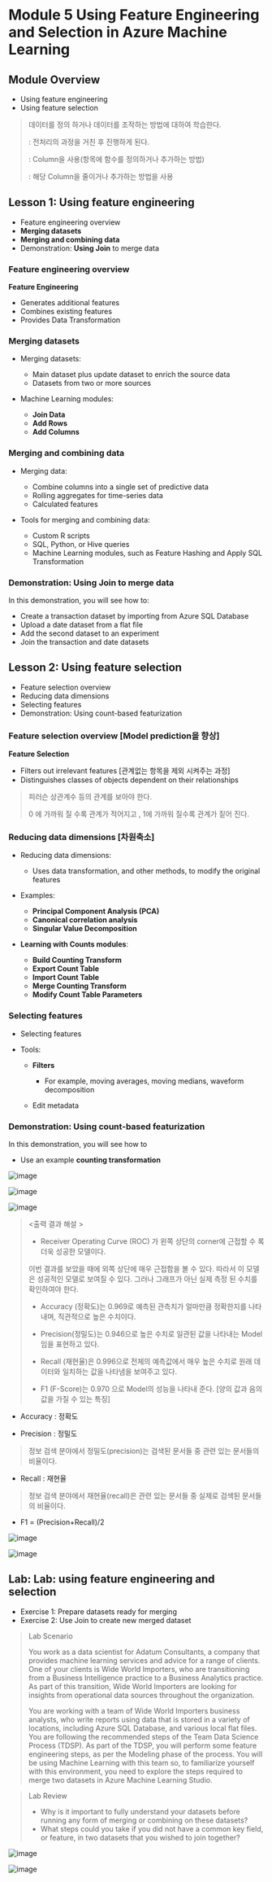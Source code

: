 # Module 5 Using Feature Engineering and Selection in Azure Machine Learning
## Module Overview

- Using feature engineering
- Using feature selection

> 데이터를 정의 하거나 데이터를 조작하는 방법에 대하여 학습한다. 
>
> : 전처리의 과정을 거친 후 진행하게 된다.
>
> : Column을 사용(항목에 함수를 정의하거나 추가하는 방법)
>
> : 해당 Column을 줄이거나 추가하는 방법을 사용

## Lesson 1: Using feature engineering

- Feature engineering overview
- **Merging datasets**
- **Merging and combining data**
- Demonstration: **Using Join** to merge data



### Feature engineering overview

**Feature Engineering**

- Generates additional features
- Combines existing features
- Provides Data Transformation

### Merging datasets

- Merging datasets:
  - Main dataset plus update dataset to enrich the source data
  - Datasets from two or more sources



- Machine Learning modules:
  - **Join Data**
  - **Add Rows**
  - **Add Columns** 

### Merging and combining data



- Merging data:
  - Combine columns into a single set of predictive data
  - Rolling aggregates for time-series data
  - Calculated features



- Tools for merging and combining data:
  - Custom R scripts
  - SQL, Python, or Hive queries
  - Machine Learning modules, such as Feature Hashing and Apply SQL Transformation

### Demonstration: Using Join to merge data
In this demonstration, you will see how to:

- Create a transaction dataset by importing from Azure SQL Database
- Upload a date dataset from a flat file
- Add the second dataset to an experiment
- Join the transaction and date datasets

## Lesson 2: Using feature selection

- Feature selection overview
- Reducing data dimensions
- Selecting features
- Demonstration: Using count-based featurization

### Feature selection overview [Model prediction을 향상]

**Feature Selection**

- Filters out irrelevant features [관계없는 항목을 제외 시켜주는 과정]
- Distinguishes classes of objects dependent on their relationships

> 피러슨 상관계수 등의 관계를 보아야 한다. 
>
> 0 에 가까워 질 수록 관계가 적어지고 , 1에 가까워 질수록 관계가 짙어 진다.

### Reducing data dimensions [차원축소]

- Reducing data dimensions:
  - Uses data transformation, and other methods, to modify the original features


- Examples:
  - **Principal Component Analysis (PCA)**
  - **Canonical correlation analysis**
  - **Singular Value Decomposition**

- **Learning with Counts modules**:
  - **Build Counting Transform**
  - **Export Count Table**
  - **Import Count Table**
  - **Merge Counting Transform**
  - **Modify Count Table Parameters**

### Selecting features

- Selecting features



- Tools:

  - **Filters**
    - For example, moving averages, moving medians, waveform decomposition 

  - Edit metadata

### Demonstration: Using count-based featurization
In this demonstration, you will see how to

- Use an example **counting transformation**

![image](https://user-images.githubusercontent.com/46669551/56254045-1e6c1100-60fa-11e9-91b1-fa8faca4b130.png)

![image](https://user-images.githubusercontent.com/46669551/56253583-fe3b5280-60f7-11e9-8c32-ae9236666394.png)

![image](https://user-images.githubusercontent.com/46669551/56253628-2a56d380-60f8-11e9-9ba6-c50b8ee29e4d.png)

> <출력 결과 해설 >
>
> - Receiver Operating Curve (ROC) 가 왼쪽 상단의 corner에 근접할 수 록 더욱 성공한 모델이다.
>
> 이번 결과를 보았을 때에 외쪽 상단에 매우 근접함을 볼 수 있다. 따라서 이 모델은 성공적인 모델로 보여질 수 있다. 그러나 그래프가 아닌 실제 측정 된 수치를 확인하여야 한다. 
>
> - Accuracy (정확도)는 0.969로 예측된 관측치가 얼마만큼 정확한지를 나타내며,  직관적으로 높은 수치이다.
>
> - Precision(정밀도)는 0.946으로  높은 수치로 일관된 값을 나타내는 Model임을 표현하고 있다.
>
> - Recall (재현율)은 0.996으로 전체의  예측값에서 매우 높은 수치로 원래 데이터와 일치하는 값을 나타냄을 보여주고 있다. 
>
> - F1 (F-Score)는 0.970 으로 Model의 성능을 나타내 준다. [양의 값과 음의 값을 가질 수 있는 특징]

- Accuracy : 정확도

- Precision : 정밀도 

> 정보 검색 분야에서 정밀도(precision)는 검색된 문서들 중 관련 있는 문서들의 비율이다.

- Recall : 재현율

> 정보 검색 분야에서 재현율(recall)은 관련 있는 문서들 중 실제로 검색된 문서들의 비율이다.

- F1 = (Precision+Recall)/2

![image](https://user-images.githubusercontent.com/46669551/56252844-cd0d5300-60f4-11e9-8d3a-fb1f998b723c.png)

![image](https://user-images.githubusercontent.com/46669551/56252880-05ad2c80-60f5-11e9-8ca3-217332adf5a0.png)



## Lab: Lab: using feature engineering and selection

- Exercise 1: Prepare datasets ready for merging
- Exercise 2: Use Join to create new merged dataset

>Lab Scenario
>
>You work as a data scientist for Adatum Consultants, a company that provides
>machine learning services and advice for a range of clients. One of your
>clients is Wide World Importers, who are transitioning from a Business
>Intelligence practice to a Business Analytics practice. As part of this
>transition, Wide World Importers are looking for insights from operational data
>sources throughout the organization.
>
>You are working with a team of Wide World Importers business analysts, who write reports
>using data that is stored in a variety of locations, including Azure SQL
>Database, and various local flat files. You are following the recommended steps
>of the Team Data Science Process (TDSP). As part of the TDSP, you will perform
>some feature engineering steps, as per the Modeling phase of the process. You
>will be using Machine Learning with this team so, to familiarize yourself with
>this environment, you need to explore the steps required to merge two datasets
>in Azure Machine Learning Studio. 

> Lab Review
>
> - Why is it important to fully understand your datasets before running any form of
>   merging or combining on these datasets?
> - What steps could you take if you did not have a common key field, or feature,
>   in two datasets that you wished to join together?

![image](https://user-images.githubusercontent.com/46669551/56196150-41061780-6071-11e9-9940-76e322777066.png)

![image](https://user-images.githubusercontent.com/46669551/56196207-5713d800-6071-11e9-89ca-3bed3d999ce1.png)


